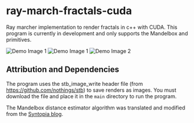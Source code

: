 # ray-march-fractals-cuda
Ray marcher implementation to render fractals in c++ with CUDA. This program is currently in development
and only supports the Mandelbox and primitives.

![Demo Image 1](out4.png)
![Demo Image 1](out.png)
![Demo Image 2](out5.png)

## Attribution and Dependencies
The program uses the stb_image_write header file (from https://github.com/nothings/stb) 
to save renders as images. You must download the file and place it in the `main` directory
to run the program.

The Mandelbox distance estimator algorithm was translated and modified from the [Syntopia blog](http://blog.hvidtfeldts.net/index.php/2011/11/distance-estimated-3d-fractals-vi-the-mandelbox/).
